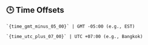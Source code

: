 ## 🕒 Time Offsets

```
`{time_gmt_minus_05_00}` | GMT -05:00 (e.g., EST)
```
```
`{time_utc_plus_07_00}` | UTC +07:00 (e.g., Bangkok)
```
